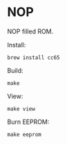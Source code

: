 NOP
===

NOP filled ROM.

Install:

    brew install cc65

Build:

    make

View:

    make view

Burn EEPROM:

    make eeprom
